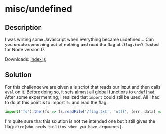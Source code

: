 # misc/undefined

## Description

I was writing some Javascript when everything became undefined...
Can you create something out of nothing and read the flag at `/flag.txt`? Tested for Node version 17.

Downloads:
[index.js](index.js)

## Solution

For this challenge we are given a js script that reads our input and then calls `eval` on it. Before doing so, it sets
almost all global functions to `undefined`. After some experimenting, I realized that `import` could still be used. All
I had to do at this point is to import `fs` and read the flag:

```js
import('fs').then(fs => fs.readFile('/flag.txt', 'utf8', (err, data) => {console.log(data, err)}));
```

I'm quite sure that this solution is not the intended one but it still gives the flag: `dice{who_needs_builtins_when_you_have_arguments}`.

